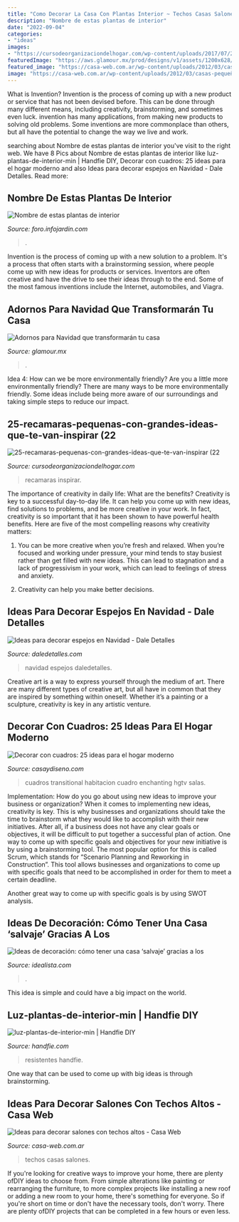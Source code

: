 ```yaml
---
title: "Como Decorar La Casa Con Plantas Interior ~ Techos Casas Salones"
description: "Nombre de estas plantas de interior"
date: "2022-09-04"
categories:
- "ideas"
images:
- "https://cursodeorganizaciondelhogar.com/wp-content/uploads/2017/07/25-recamaras-pequenas-con-grandes-ideas-que-te-van-inspirar-22.jpg"
featuredImage: "https://aws.glamour.mx/prod/designs/v1/assets/1200x628/209591.jpg"
featured_image: "https://casa-web.com.ar/wp-content/uploads/2012/03/casas-pequeñas-con-techos-doble-altura.jpg"
image: "https://casa-web.com.ar/wp-content/uploads/2012/03/casas-pequeñas-con-techos-doble-altura.jpg"
---
```



What is Invention?
Invention is the process of coming up with a new product or service that has not been devised before. This can be done through many different means, including creativity, brainstorming, and sometimes even luck. invention has many applications, from making new products to solving old problems. Some inventions are more commonplace than others, but all have the potential to change the way we live and work.

	

		
searching about Nombre de estas plantas de interior you've visit to the right web. We have 8 Pics about Nombre de estas plantas de interior like luz-plantas-de-interior-min | Handfie DIY, Decorar con cuadros: 25 ideas para el hogar moderno and also Ideas para decorar espejos en Navidad - Dale Detalles. Read more:
		
    
## Nombre De Estas Plantas De Interior

<img loading=lazy src="http://suboimagen.infojardin.com/subida-imagenes/images/55bacdd8163f7.jpg" onerror="this.onerror=null;this.src='https://tse4.mm.bing.net/th?id=OIP.EHrttVyflml0ywS10e6BvgHaJ_&amp;pid=15.1';" alt="Nombre de estas plantas de interior">

_Source: foro.infojardin.com_

>. 

	

Invention is the process of coming up with a new solution to a problem. It's a process that often starts with a brainstorming session, where people come up with new ideas for products or services. Inventors are often creative and have the drive to see their ideas through to the end. Some of the most famous inventions include the Internet, automobiles, and Viagra.

    
## Adornos Para Navidad Que Transformarán Tu Casa

<img loading=lazy src="https://aws.glamour.mx/prod/designs/v1/assets/1200x628/209591.jpg" onerror="this.onerror=null;this.src='https://tse1.mm.bing.net/th?id=OIP.QvkrAxXZ20zQSiZTgFi-0AHaD4&amp;pid=15.1';" alt="Adornos para Navidad que transformarán tu casa">

_Source: glamour.mx_

>. 

	

Idea 4: How can we be more environmentally friendly?
Are you a little more environmentally friendly? There are many ways to be more environmentally friendly. Some ideas include being more aware of our surroundings and taking simple steps to reduce our impact.

    
## 25-recamaras-pequenas-con-grandes-ideas-que-te-van-inspirar (22

<img loading=lazy src="https://cursodeorganizaciondelhogar.com/wp-content/uploads/2017/07/25-recamaras-pequenas-con-grandes-ideas-que-te-van-inspirar-22.jpg" onerror="this.onerror=null;this.src='https://tse2.mm.bing.net/th?id=OIP.k15EHirFrp7o1KgyG1KC_wHaLH&amp;pid=15.1';" alt="25-recamaras-pequenas-con-grandes-ideas-que-te-van-inspirar (22">

_Source: cursodeorganizaciondelhogar.com_

>recamaras inspirar. 

	

The importance of creativity in daily life: What are the benefits?
Creativity is key to a successful day-to-day life. It can help you come up with new ideas, find solutions to problems, and be more creative in your work. In fact, creativity is so important that it has been shown to have powerful health benefits. Here are five of the most compelling reasons why creativity matters: 
1. You can be more creative when you’re fresh and relaxed. When you’re focused and working under pressure, your mind tends to stay busiest rather than get filled with new ideas. This can lead to stagnation and a lack of progressivism in your work, which can lead to feelings of stress and anxiety. 

2. Creativity can help you make better decisions.

    
## Ideas Para Decorar Espejos En Navidad - Dale Detalles

<img loading=lazy src="https://i2.wp.com/www.daledetalles.com/wp-content/uploads/2017/11/decorar-espejos-en-navidad.jpg?resize=550%2C736" onerror="this.onerror=null;this.src='https://tse3.mm.bing.net/th?id=OIP.1HQ3sdW2uL0kTfrCiyTlHgHaJ6&amp;pid=15.1';" alt="Ideas para decorar espejos en Navidad - Dale Detalles">

_Source: daledetalles.com_

>navidad espejos daledetalles. 

	

Creative art is a way to express yourself through the medium of art. There are many different types of creative art, but all have in common that they are inspired by something within oneself. Whether it’s a painting or a sculpture, creativity is key in any artistic venture.

    
## Decorar Con Cuadros: 25 Ideas Para El Hogar Moderno

<img loading=lazy src="http://casaydiseno.com/wp-content/uploads/2015/07/entrada-casa-habitacion-sofa-mesa-cuadro-decorativo.jpeg" onerror="this.onerror=null;this.src='https://tse2.mm.bing.net/th?id=OIP.4OVW6vDiM8s--g4lx8AZHwHaKW&amp;pid=15.1';" alt="Decorar con cuadros: 25 ideas para el hogar moderno">

_Source: casaydiseno.com_

>cuadros transitional habitacion cuadro enchanting hgtv salas. 

	

Implementation: How do you go about using new ideas to improve your business or organization?
When it comes to implementing new ideas, creativity is key. This is why businesses and organizations should take the time to brainstorm what they would like to accomplish with their new initiatives. After all, if a business does not have any clear goals or objectives, it will be difficult to put together a successful plan of action.
One way to come up with specific goals and objectives for your new initiative is by using a brainstorming tool. The most popular option for this is called Scrum, which stands for “Scenario Planning and Reworking in Construction”. This tool allows businesses and organizations to come up with specific goals that need to be accomplished in order for them to meet a certain deadline.

Another great way to come up with specific goals is by using SWOT analysis.

    
## Ideas De Decoración: Cómo Tener Una Casa ‘salvaje’ Gracias A Los

<img loading=lazy src="https://st3.idealista.com/news/archivos/2015-12/arboles_secos_01.jpg?sv=1MJDbITh" onerror="this.onerror=null;this.src='https://tse4.mm.bing.net/th?id=OIP.JJDYmEB1hvDHo7gd63v0jAHaJq&amp;pid=15.1';" alt="Ideas de decoración: cómo tener una casa ‘salvaje’ gracias a los">

_Source: idealista.com_

>. 

	

This idea is simple and could have a big impact on the world.

    
## Luz-plantas-de-interior-min | Handfie DIY

<img loading=lazy src="https://www.handfie.com/wp-content/uploads/2016/03/luz-plantas-de-interior-min.jpg" onerror="this.onerror=null;this.src='https://tse1.mm.bing.net/th?id=OIP.fkoqo94lQForN9ryNPYCywHaLI&amp;pid=15.1';" alt="luz-plantas-de-interior-min | Handfie DIY">

_Source: handfie.com_

>resistentes handfie. 

	

One way that can be used to come up with big ideas is through brainstorming.

    
## Ideas Para Decorar Salones Con Techos Altos - Casa Web

<img loading=lazy src="https://casa-web.com.ar/wp-content/uploads/2012/03/casas-pequeñas-con-techos-doble-altura.jpg" onerror="this.onerror=null;this.src='https://tse4.mm.bing.net/th?id=OIP.ir1qrSoiGLaBX60Cbp2TqwAAAA&amp;pid=15.1';" alt="Ideas para decorar salones con techos altos - Casa Web">

_Source: casa-web.com.ar_

>techos casas salones. 

	

If you're looking for creative ways to improve your home, there are plenty ofDIY ideas to choose from. From simple alterations like painting or rearranging the furniture, to more complex projects like installing a new roof or adding a new room to your home, there's something for everyone. So if you're short on time or don't have the necessary tools, don't worry. There are plenty ofDIY projects that can be completed in a few hours or even less.

